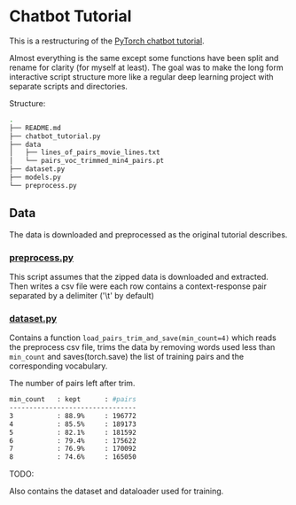 # Chatbot Tutorial

This is a restructuring of the 
[PyTorch chatbot tutorial](https://pytorch.org/tutorials/beginner/chatbot_tutorial.html).


Almost everything is the same except some functions have been split and rename for clarity
(for myself at least). The goal was to make the long form interactive script structure
more like a regular deep learning project with separate scripts and directories.


Structure:
```bash
.
├── README.md
├── chatbot_tutorial.py
├── data
│   ├── lines_of_pairs_movie_lines.txt
│   └── pairs_voc_trimmed_min4_pairs.pt
├── dataset.py
├── models.py
└── preprocess.py
```

## Data

The data is downloaded and preprocessed as the original tutorial describes. 

### [preprocess.py](preprocess.py)

This script assumes that the zipped data is downloaded and extracted. Then writes a csv
file were each row contains a context-response pair separated by a delimiter ('\t' by
default)

###  [dataset.py](dataset.py)

Contains a function `load_pairs_trim_and_save(min_count=4)` which reads the preprocess csv
file, trims the data by removing words used less than `min_count` and saves(torch.save)
the list of training pairs and the corresponding vocabulary.


The number of pairs left after trim.
```bash
min_count   : kept      : #pairs
--------------------------------
3           : 88.9%     : 196772
4           : 85.5%     : 189173
5           : 82.1%     : 181592
6           : 79.4%     : 175622
7           : 76.9%     : 170092
8           : 74.6%     : 165050
```

TODO:

Also contains the dataset and dataloader used for training.
